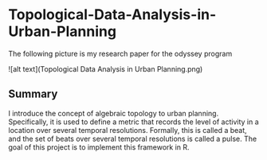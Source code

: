 # Topological-Data-Analysis-in-Urban-Planning

The following picture is my research paper for the odyssey program

![alt text](Topological Data Analysis in Urban Planning.png)

## Summary
I introduce the concept of algebraic topology to urban planning. Specifically, it is used to define a metric that records the level of activity in a location over several temporal resolutions. Formally, this is called a beat, and the set of beats over several temporal resolutions is called a pulse. The goal of this project is to implement this framework in R.
